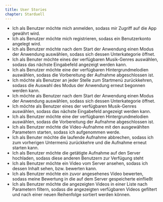 ```yaml
---
title: User Stories
chapter: Starduell
---
```


  * Ich als Benutzer möchte mich anmelden, sodass mir Zugriff auf die App gewährt wird.
  * Ich als Benutzer möchte mich registrieren, sodass ein Benutzerkonto angelegt wird.
  * Ich als Benutzer möchte nach dem Start der Anwendung einen Modus der Anwendung auswählen, sodass sich dessen Unterkategorie öffnet.
  * Ich als Benuter möchte eines der verfügbaren Musik-Genres auswählen, sodass das nächste Eingabefeld angezeigt werden kann.
  * Ich als Benutzer möchte eine der verfügbaren Hintergrundmelodien auswählen, sodass die Vorbereitung der Aufnahme abgeschlossen ist.
  * Ich möchte als Benutzer an jeder Stelle zum Startmenü zurückkehren, sodass die Auswahl des Modus der Anwendung erneut begonnen werden kann.
  * Ich möchte als Benutzer nach dem Start der Anwendung einen Modus der Anwendung auswählen, sodass sich dessen Unterkategorie öffnet.
  * Ich möchte als Benutzer eines der verfügbaren Musik-Genres auswählen, sodass das nächste Eingabefeld angezeigt werden kann.
  * Ich als Benutzer möchte eine der verfügbaren Hintergrundmelodien auswählen, sodass die Vorbereitung der Aufnahme abgeschlossen ist.
  * Ich als Benutzer möchte die Video-Aufnahme mit den ausgewählten Parametern starten, sodass ich aufgenommen werde.
  * Ich als Benuter möchte die laufende Aufnahme abbrechen, sodass ich zum vorherigen Untermenü zurückkehre und die Aufnahme erneut starten kann.
  * Ich als Benutzer möchte die getätigte Aufnahme auf den Server hochladen, sodass diese anderen Benutzern zur Verfügung steht
  * Ich als Benutzer möchte ein Video vom Server ansehen, sodass ich dessen Inhalt sehen, bzw. bewerten kann.
  * Ich als Benutzer möchte ein zuvor angesehenes Video bewerten, sodass meine Bewertung in die auf dem Server gespeicherte einfließt
  * Ich als Benutzer möchte die angezeigten Videos in einer Liste nach Parametern filtern, sodass die angezeigten verfügbaren Videos gefiltert und nach einer neuen Reihenfolge sortiert werden können.
